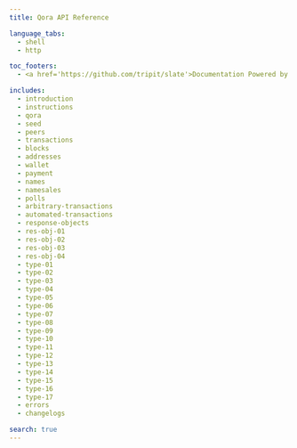 ```yaml
---
title: Qora API Reference

language_tabs:
  - shell
  - http

toc_footers:
  - <a href='https://github.com/tripit/slate'>Documentation Powered by Slate</a>

includes:
  - introduction
  - instructions
  - qora
  - seed
  - peers
  - transactions
  - blocks
  - addresses
  - wallet
  - payment
  - names
  - namesales
  - polls
  - arbitrary-transactions
  - automated-transactions
  - response-objects
  - res-obj-01
  - res-obj-02
  - res-obj-03
  - res-obj-04
  - type-01
  - type-02
  - type-03
  - type-04
  - type-05
  - type-06
  - type-07
  - type-08
  - type-09
  - type-10
  - type-11
  - type-12
  - type-13
  - type-14
  - type-15
  - type-16  
  - type-17
  - errors
  - changelogs

search: true
---
```

